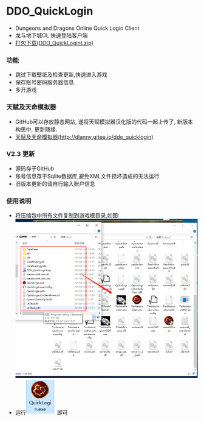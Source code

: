 ﻿# DDO_QuickLogin
+ Dungeons and Dragons Online Quick Login Client
+ 龙与地下城OL 快速登陆客户端
+ [打包下载(DDO_QuickLogint.zip)](https://github.com/dl1109783/DDO_QuickLogin/raw/master/dist/DDO_QuickLogint.zip)

### 功能
+ 跳过下载壁纸及检查更新,快速进入游戏
+ 保存账号密码服务器信息
+ 多开游戏

### 天赋及天命模拟器
+ GitHub可以存放静态网站, 遂将天赋模拟器汉化版的代码一起上传了, 新版本构思中, 更新随缘.
+ [天赋及天命模拟器(http://dlanny.gitee.io/ddo_quicklogin)](http://dlanny.gitee.io/ddo_quicklogin)

### V2.3 更新
+ 源码存于GitHub
+ 账号信息存于Sqlite数据库,避免XML文件损坏造成的无法运行
+ 旧版本更新的请自行输入账户信息

### 使用说明
+ 将压缩包中所有文件复制到游戏根目录,如图:![img](https://raw.githubusercontent.com/dl1109783/DDO_QuickLogin/master/DOC/1.png)
+ 运行![img](https://raw.githubusercontent.com/dl1109783/DDO_QuickLogin/master/DOC/3.png) 即可
